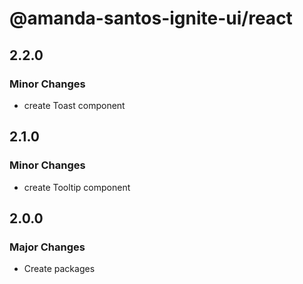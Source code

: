 # @amanda-santos-ignite-ui/react

## 2.2.0

### Minor Changes

- create Toast component

## 2.1.0

### Minor Changes

- create Tooltip component

## 2.0.0

### Major Changes

- Create packages
